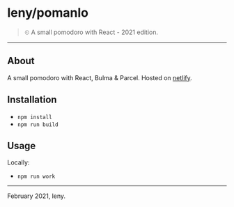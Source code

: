# leny/pomanlo

> ⏲ A small pomodoro with React - 2021 edition.

* * *

## About

A small pomodoro with React, Bulma & Parcel.
Hosted on [netlify](https://dazzling-mcclintock-c40e1f.netlify.app/).

## Installation

- `npm install`
- `npm run build`

## Usage

Locally:

- `npm run work`

* * *

February 2021, leny.

